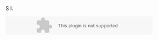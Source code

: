 S
I. 
<!DOCTYPE html>
<html>
<body>

<object width="400" height="50" data="bookmark.swf"></object>
 
</body>
</html>
